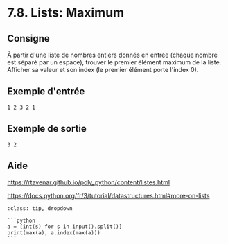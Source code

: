 # 7.8. Lists: Maximum

## Consigne

À partir d'une liste de nombres entiers donnés en entrée (chaque nombre est séparé par un espace), trouver le premier élément maximum de la liste. Afficher sa valeur et son index (le premier élément porte l'index 0).

## Exemple d'entrée

```
1 2 3 2 1
```

## Exemple de sortie

```
3 2
```

## Aide

https://rtavenar.github.io/poly_python/content/listes.html

https://docs.python.org/fr/3/tutorial/datastructures.html#more-on-lists

<div id="pad"></div>
            <script>Pythonpad('pad', {'title': 'Testez votre solution ici', 'src': '# Read a list of integers:\n# a = [int(s) for s in input().split()]\n# Print a value:\n# print(a)\n'})</script>


````{admonition} Cliquez ici pour voir la solution
:class: tip, dropdown

```python
a = [int(s) for s in input().split()]
print(max(a), a.index(max(a)))
```
````
